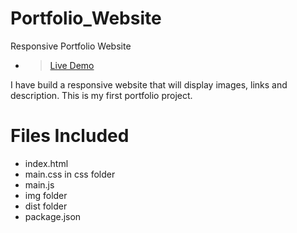 # Portfolio_Website
Responsive Portfolio Website

- ><a href="https://hustlewithnachiket.github.io/Portfolio_Website/public/dist/index.html">Live Demo</a>

I have build a responsive website that will display images, links and description.
This is my first portfolio project.

# Files Included

* index.html
* main.css in css folder
* main.js
* img folder
* dist folder
* package.json
